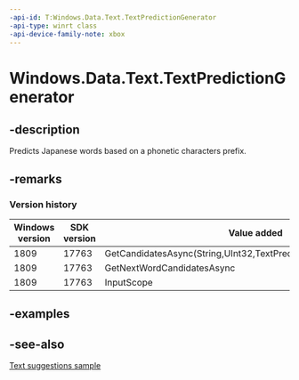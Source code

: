 ```yaml
---
-api-id: T:Windows.Data.Text.TextPredictionGenerator
-api-type: winrt class
-api-device-family-note: xbox
---
```


<!-- Class syntax.
public class TextPredictionGenerator : Windows.Data.Text.ITextPredictionGenerator
-->

# Windows.Data.Text.TextPredictionGenerator

## -description

Predicts Japanese words based on a phonetic characters prefix.

## -remarks

### Version history

| Windows version | SDK version | Value added |
| -- | -- | -- |
| 1809 | 17763 | GetCandidatesAsync(String,UInt32,TextPredictionOptions,IEnumerable<String>) |
| 1809 | 17763 | GetNextWordCandidatesAsync |
| 1809 | 17763 | InputScope |

## -examples

## -see-also

[Text suggestions sample](https://github.com/Microsoft/Windows-universal-samples/tree/master/Samples/TextSuggestion)
